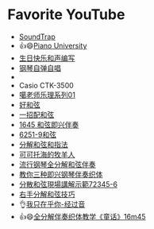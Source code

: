 <h1>Favorite YouTube</h1>

* [SoundTrap](https://www.soundtrap.com/activate/?c=ba5ue5i4jcnl90pbdi8rlc28tr&e=wangqianjiang%40live.com&url=%2Fhome)
* 👍😄[Piano University](https://www.bestpianoclass.com/thanks-for-signing-up/)
* [生日快乐和声编写](https://www.youtube.com/watch?v=xQBCxe4LE7I)
* [钢琴自弹自唱](https://www.youtube.com/watch?v=bOE9K9pu59M)
* 
* Casio CTK-3500
* [噶老师乐理系列01](https://www.youtube.com/watch?v=IiyzCW--nTY&list=PLj_gywSMZj5SQNfVmVQs2EhfMTCiuNrhX&index=1)
* [好和弦](https://www.youtube.com/watch?v=I0y2LY4sPZA&list=PLmVjZfPp5kiNVtlRBphjzBUIH_Xa15h08)
* [一招配和弦](https://www.youtube.com/watch?v=tqrgP-doNyU)
* [1645 和弦即兴伴奏](https://www.youtube.com/watch?v=y-_oekyMsAA)
* [6251-9和弦](https://www.youtube.com/watch?v=InRnUkIBvVs)
* [分解和弦和指法](https://www.youtube.com/watch?v=OEpJZbGQ5kU)
* [可可托海的牧羊人](https://www.youtube.com/watch?v=nK58PdNYNL8)
* [流行钢琴全分解和弦伴奏](https://www.youtube.com/watch?v=OEpJZbGQ5kU&t=183s)
* [教你三种即兴钢琴伴奏织体](https://www.youtube.com/watch?v=dvR4FCaZg_o)
* [分散和弦現場講解示範72345-6](https://www.youtube.com/watch?v=35aW6SpFCAU)
* [右手分解和弦技巧](https://www.youtube.com/watch?v=jN0nuX9hjoc)
* 👌[我只在乎你-经过音](https://www.youtube.com/watch?v=IBInw8dkhLE)
* 👍😄[全分解伴奏织体教学《童话》16m45](https://www.youtube.com/watch?v=4KZ-6XaJtwE)